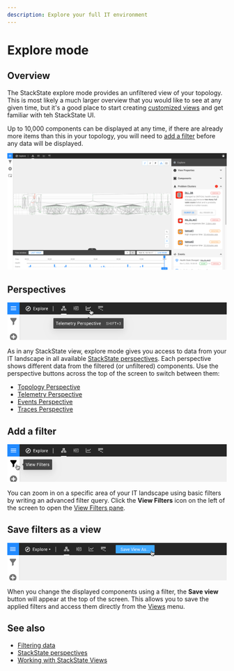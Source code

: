 ```yaml
---
description: Explore your full IT environment
---
```


# Explore mode

## Overview

The StackState explore mode provides an unfiltered view of your topology. This is most likely a much larger overview that you would like to see at any given time, but it's a good place to start creating [customized views](/use/views/README.md) and get familiar with teh StackState UI.

Up to 10,000 components can be displayed at any time, if there are already more items than this in your topology, you will need to [add a filter](#add-a-filter) before any data will be displayed.

![Explore mode](/.gitbook/assets/v41_explore_mode.png)

## Perspectives

![Perspectives](/.gitbook/assets/v41_perspective_buttons.png)

As in any StackState view, explore mode gives you access to data from your IT landscape in all available [StackState perspectives](/use/introduction-to-stackstate/perspectives.md). Each perspective shows different data from the filtered (or unfiltered) components. Use the perspective buttons across the top of the screen to switch between them: 

* [Topology Perspective](/use/views/topology_perspective.md)
* [Telemetry Perspective](/use/views/telemetry_perspective.md)
* [Events Perspective](/use/views/events_perspective.md)
* [Traces Perspective](/use/views/traces_perspective.md)

## Add a filter

![View Filters](/.gitbook/assets/v41_view_filters.png)

You can zoom in on a specific area of your IT landscape using basic filters by writing an advanced filter query. Click the **View Filters** icon on the left of the screen to open the [View Filters pane](/use/views/filters.md).  

## Save filters as a view

![Save view as](/.gitbook/assets/v41_save_view_as.png)

When you change the displayed components using a filter, the **Save view** button will appear at the top of the screen. This allows you to save the applied filters and access them directly from the [Views](/use/views/README.md) menu. 


## See also

- [Filtering data](/use/views/filters.md)
- [StackState perspectives](/use/introduction-to-stackstate/perspectives.md)
- [Working with StackState Views](/use/views/README.md)